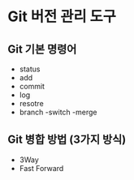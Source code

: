# Git 버전 관리 도구
## Git 기본 명령어

- status
- add
- commit
- log
- resotre
- branch
-switch
-merge

## Git 병합 방법 (3가지 방식)
- 3Way
- Fast Forward
